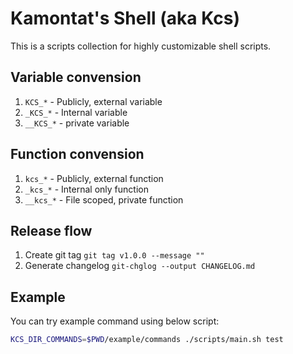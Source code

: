 # Kamontat's Shell (aka Kcs)

This is a scripts collection for highly customizable shell scripts.

## Variable convension

1. `KCS_*` - Publicly, external variable
2. `_KCS_*` - Internal variable
3. `__KCS_*` - private variable

## Function convension

1. `kcs_*` - Publicly, external function
2. `_kcs_*` - Internal only function
3. `__kcs_*` - File scoped, private function

## Release flow

1. Create git tag `git tag v1.0.0 --message ""`
2. Generate changelog `git-chglog --output CHANGELOG.md`

## Example

You can try example command using below script:

```bash
KCS_DIR_COMMANDS=$PWD/example/commands ./scripts/main.sh test
```
